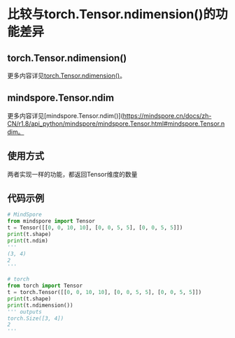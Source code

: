 # 比较与torch.Tensor.ndimension()的功能差异

## torch.Tensor.ndimension()

更多内容详见[torch.Tensor.ndimension()](https://pytorch.org/docs/stable/generated/torch.Tensor.numpy.html)。

## mindspore.Tensor.ndim

更多内容详见[mindspore.Tensor.ndim()](https://mindspore.cn/docs/zh-CN/r1.8/api_python/mindspore/mindspore.Tensor.html#mindspore.Tensor.ndim。

## 使用方式

两者实现一样的功能，都返回Tensor维度的数量

## 代码示例

```python
# MindSpore
from mindspore import Tensor
t = Tensor([[0, 0, 10, 10], [0, 0, 5, 5], [0, 0, 5, 5]])
print(t.shape)
print(t.ndim)
'''
(3, 4)
2
'''

# torch
from torch import Tensor
t = torch.Tensor([[0, 0, 10, 10], [0, 0, 5, 5], [0, 0, 5, 5]])
print(t.shape)
print(t.ndimension())
''' outputs
torch.Size([3, 4])
2
'''
```
